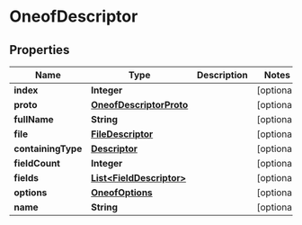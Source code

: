 # OneofDescriptor

## Properties
Name | Type | Description | Notes
------------ | ------------- | ------------- | -------------
**index** | **Integer** |  |  [optional]
**proto** | [**OneofDescriptorProto**](OneofDescriptorProto.md) |  |  [optional]
**fullName** | **String** |  |  [optional]
**file** | [**FileDescriptor**](FileDescriptor.md) |  |  [optional]
**containingType** | [**Descriptor**](Descriptor.md) |  |  [optional]
**fieldCount** | **Integer** |  |  [optional]
**fields** | [**List&lt;FieldDescriptor&gt;**](FieldDescriptor.md) |  |  [optional]
**options** | [**OneofOptions**](OneofOptions.md) |  |  [optional]
**name** | **String** |  |  [optional]
